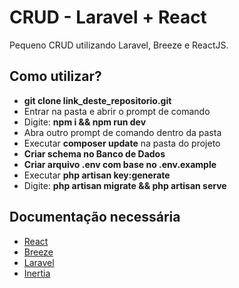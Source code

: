 
# CRUD - Laravel + React

Pequeno CRUD utilizando Laravel, Breeze e ReactJS.

## Como utilizar?

- **git clone link_deste_repositorio.git**
- Entrar na pasta e abrir o prompt de comando
- Digite: **npm i && npm run dev**
- Abra outro prompt de comando dentro da pasta 
- Executar **composer update** na pasta do projeto
- **Criar schema no Banco de Dados**
- **Criar arquivo .env com base no .env.example**
- Executar **php artisan key:generate**
- Digite: **php artisan migrate && php artisan serve**

## Documentação necessária 
- [React](https://beta.reactjs.org/learn)
- [Breeze](https://laravel.com/docs/9.x/starter-kits#laravel-breeze)
- [Laravel](https://laravel.com/docs/9.x/installation)
- [Inertia](https://inertiajs.com/)